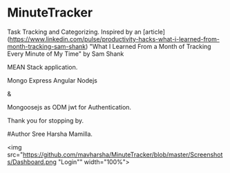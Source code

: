 # MinuteTracker
Task Tracking and Categorizing.
Inspired by an [article] (https://www.linkedin.com/pulse/productivity-hacks-what-i-learned-from-month-tracking-sam-shank) "What I Learned From a Month of Tracking Every Minute of My Time" by Sam Shank

MEAN Stack application.

Mongo
Express
Angular
Nodejs

&

Mongoosejs as ODM
jwt for Authentication.

Thank you for stopping by.

#Author
Sree Harsha Mamilla.


<img src="https://github.com/mavharsha/MinuteTracker/blob/master/Screenshots/Dashboard.png "Login"" width="100%"></img> 